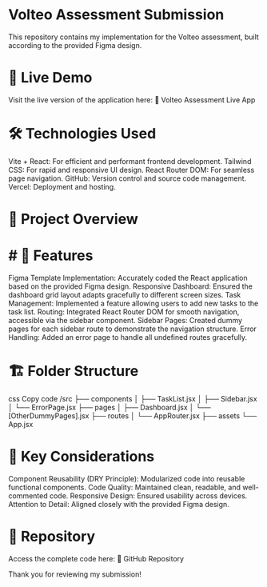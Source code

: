 # Volteo Assessment Submission
This repository contains my implementation for the Volteo assessment, built according to the provided Figma design.

# 🚀 Live Demo
Visit the live version of the application here:
🔗 Volteo Assessment Live App

# 🛠 Technologies Used
Vite + React: For efficient and performant frontend development.
Tailwind CSS: For rapid and responsive UI design.
React Router DOM: For seamless page navigation.
GitHub: Version control and source code management.
Vercel: Deployment and hosting.

# 📂 Project Overview
# # 📌 Features
Figma Template Implementation: Accurately coded the React application based on the provided Figma design.
Responsive Dashboard: Ensured the dashboard grid layout adapts gracefully to different screen sizes.
Task Management: Implemented a feature allowing users to add new tasks to the task list.
Routing: Integrated React Router DOM for smooth navigation, accessible via the sidebar component.
Sidebar Pages: Created dummy pages for each sidebar route to demonstrate the navigation structure.
Error Handling: Added an error page to handle all undefined routes gracefully.

# 🏗 Folder Structure
css
Copy code
/src
  ├── components
  │   ├── TaskList.jsx
  │   ├── Sidebar.jsx
  │   └── ErrorPage.jsx
  ├── pages
  │   ├── Dashboard.jsx
  │   └── [OtherDummyPages].jsx
  ├── routes
  │   └── AppRouter.jsx
  ├── assets
  └── App.jsx
# 🔄 Key Considerations
Component Reusability (DRY Principle): Modularized code into reusable functional components.
Code Quality: Maintained clean, readable, and well-commented code.
Responsive Design: Ensured usability across devices.
Attention to Detail: Aligned closely with the provided Figma design.
# 📌 Repository
Access the complete code here:
🔗 GitHub Repository

Thank you for reviewing my submission!
